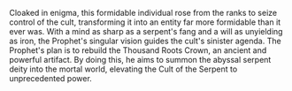Cloaked in enigma, this formidable individual rose from the ranks to seize control of the cult, transforming it into an entity far more formidable than it ever was. With a mind as sharp as a serpent's fang and a will as unyielding as iron, the Prophet's singular vision guides the cult's sinister agenda.
The Prophet's plan is to rebuild the Thousand Roots Crown, an ancient and powerful artifact. By doing this, he aims to summon the abyssal serpent deity into the mortal world, elevating the Cult of the Serpent to unprecedented power.